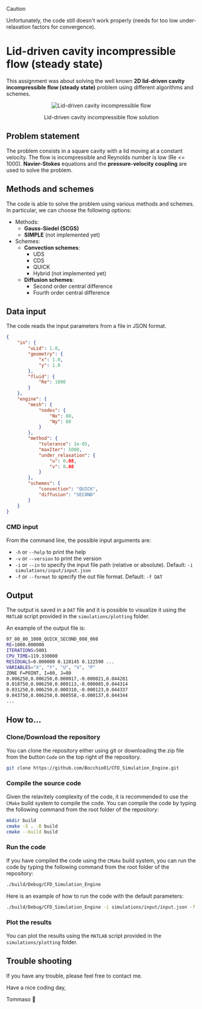 > [!CAUTION]
> Unfortunately, the code still doesn't work properly (needs for too low under-relaxation factors for convergence).

# Lid-driven cavity incompressible flow (steady state)

This assignment was about solving the well known **2D lid-driven cavity incompressible flow (steady state)** problem using different algorithms and schemes.

<div align=center>

![Lid-driven cavity incompressible flow](https://www.fifty2.eu/wp-content/uploads/2021/08/thumbnailupdate.png)

Lid-driven cavity incompressible flow solution

</div>

## Problem statement

The problem consists in a square cavity with a lid moving at a constant velocity.
The flow is incompressible and Reynolds number is low (Re <= 1000).
**Navier-Stokes** equations and the **pressure-velocity coupling** are used to solve the problem.

## Methods and schemes

The code is able to solve the problem using various methods and schemes.
In particular, we can choose the following options:

- Methods:
  - **Gauss-Siedel (SCGS)**
  - **SIMPLE** (not implemented yet)
- Schemes:
  - **Convection schemes**:
    - UDS
    - CDS
    - QUICK
    - Hybrid (not implemented yet)
  - **Diffusion schemes**:
    - Second order central difference
    - Fourth order central difference

## Data input

The code reads the input parameters from a file in JSON format.

```json
{
    "in": {
        "uLid": 1.0,
        "geometry": {
            "x": 1.0,
            "y": 1.0
        },
        "fluid": {
            "Re": 1000
        }
    },
    "engine": {
        "mesh": {
            "nodes": {
                "Nx": 80,
                "Ny": 80
            }
        },
        "method": {
            "tolerance": 1e-05,
            "maxIter": 5000,
            "under_relaxation": {
                "u": 0.08,
                "v": 0.08
            }
        },
        "schemes": {
            "convection": "QUICK",
            "diffusion": "SECOND"
        }
    }
}
```

### CMD input

From the command line, the possible input arguments are:

- `-h` or `--help` to print the help
- `-v` or `--version` to print the version
- `-i` or `--in` to specify the input file path (relative or absolute). Default: `-i simulations/input/input.json`
- `-f` or `--format` to specify the out file format. Default: `-f DAT`

## Output

The output is saved in a `DAT` file and it is possible to visualize it using the `MATLAB` script provided in the `simulations/plotting` folder.

An example of the output file is:

```bash
07_80_80_1000_QUICK_SECOND_008_008
RE=1000.000000
ITERATIONS=5001
CPU_TIME=119.330000
RESIDUALS=0.000000 0.128145 0.122590 ...
VARIABLES="X", "Y", "U", "V", "P"
ZONE F=POINT, I=80, J=80
0.006250,0.006250,0.000017,-0.000021,0.044281
0.018750,0.006250,0.000113,-0.000085,0.044314
0.031250,0.006250,0.000310,-0.000123,0.044337
0.043750,0.006250,0.000558,-0.000137,0.044344
...
```

## How to...

### Clone/Download the repository

You can clone the repository either using git or downloading the zip file from the button `Code` on the top right of the repository.

```bash
git clone https://github.com/Bocchio01/CFD_Simulation_Engine.git
```
<!--
### Clone/Download the executables

You can download the executables from the `releases` section of the repository.
The executables are provided for the following platforms:

- Windows
- Linux
- MacOS
-->

### Compile the source code

Given the relavitely complexity of the code, it is recommended to use the `CMake` build system to compile the code.
You can compile the code by typing the following command from the root folder of the repository:

```bash
mkdir build
cmake -S . -B build
cmake --build build
```

### Run the code

If you have compiled the code using the `CMake` build system, you can run the code by typing the following command from the root folder of the repository:

```bash
./build/Debug/CFD_Simulation_Engine
```

Here is an example of how to run the code with the default parameters:

```bash
./build/Debug/CFD_Simulation_Engine -i simulations/input/input.json -f DAT
```

### Plot the results

You can plot the results using the `MATLAB` script provided in the `simulations/plotting` folder.

## Trouble shooting

If you have any trouble, please feel free to contact me.

Have a nice coding day,

Tommaso :panda_face: